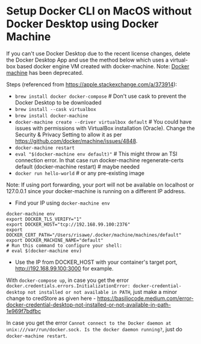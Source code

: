 # Setup Docker CLI on MacOS without Docker Desktop using Docker Machine

If you can't use Docker Desktop due to the recent license changes, delete the Docker Desktop App and use the method below which uses a virtual-box based docker engine VM created with docker-machine.
Note: [Docker machine](https://github.com/docker/machine) has been deprecated.

Steps (referenced from https://apple.stackexchange.com/a/373914):

* `brew install docker docker-compose` # Don't use cask to prevent the Docker Desktop to be downloaded
* `brew install --cask virtualbox` 
* `brew install docker-machine`
* `docker-machine create --driver virtualbox default` # You could have issues with permissions with VirtualBox installation (Oracle). Change the Security & Privacy Setting to allow it as per https://github.com/docker/machine/issues/4848.  
* `docker-machine restart`
* `eval "$(docker-machine env default)"` # This might throw an TSI connection error. In that case run docker-machine regenerate-certs default (docker-machine restart) # maybe needed
* `docker run hello-world` # or any pre-existing image

Note: If using port forwarding, your port will not be available on localhost or 127.0.0.1 since your docker-machine is running on a different IP address.
* Find your IP using `docker-machine env`
~~~
docker-machine env
export DOCKER_TLS_VERIFY="1"
export DOCKER_HOST="tcp://192.168.99.100:2376"
export DOCKER_CERT_PATH="/Users/risawe/.docker/machine/machines/default"
export DOCKER_MACHINE_NAME="default"
# Run this command to configure your shell: 
# eval $(docker-machine env)
~~~
* Use the IP from DOCKER_HOST with your container's target port, http://192.168.99.100:3000 for example.

With `docker-compose up`, in case you get the error `docker.credentials.errors.InitializationError: docker-credential-desktop not installed or not available in PATH`, just make a minor change to credStore as given here - https://basiliocode.medium.com/error-docker-credential-desktop-not-installed-or-not-available-in-path-1e969f7bdfbc

In case you get the error `Cannot connect to the Docker daemon at unix:///var/run/docker.sock. Is the docker daemon running?`, just do `docker-machine restart`.
